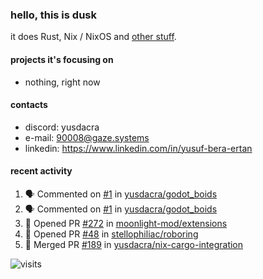 ### hello, this is dusk

it does Rust, Nix / NixOS and [other stuff](https://gaze.systems/about/).

#### projects it's focusing on

- nothing, right now

#### contacts

- discord: yusdacra
- e-mail: 90008@gaze.systems
- linkedin: https://www.linkedin.com/in/yusuf-bera-ertan

#### recent activity

<!--START_SECTION:activity-->
1. 🗣 Commented on [#1](https://github.com/yusdacra/godot_boids/issues/1#issuecomment-2920454979) in [yusdacra/godot_boids](https://github.com/yusdacra/godot_boids)
2. 🗣 Commented on [#1](https://github.com/yusdacra/godot_boids/issues/1#issuecomment-2908347022) in [yusdacra/godot_boids](https://github.com/yusdacra/godot_boids)
3. 💪 Opened PR [#272](https://github.com/moonlight-mod/extensions/pull/272) in [moonlight-mod/extensions](https://github.com/moonlight-mod/extensions)
4. 💪 Opened PR [#48](https://github.com/stellophiliac/roboring/pull/48) in [stellophiliac/roboring](https://github.com/stellophiliac/roboring)
5. 🎉 Merged PR [#189](https://github.com/yusdacra/nix-cargo-integration/pull/189) in [yusdacra/nix-cargo-integration](https://github.com/yusdacra/nix-cargo-integration)
<!--END_SECTION:activity-->



![visits](https://count.getloli.com/@yusdacragithub?name=yusdacragithub&theme=booru-lewd&padding=5&offset=0&align=center&scale=1&pixelated=1&darkmode=0)
